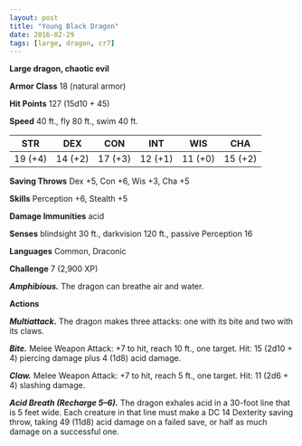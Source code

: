 ```yaml
---
layout: post
title: "Young Black Dragon"
date: 2016-02-29
tags: [large, dragon, cr7]
---
```


**Large dragon, chaotic evil**

**Armor Class** 18 (natural armor)

**Hit Points** 127 (15d10 + 45)

**Speed** 40 ft., fly 80 ft., swim 40 ft.

|   STR   |   DEX   |   CON   |   INT   |   WIS   |   CHA   |
|:-----:|:-----:|:-----:|:-----:|:-----:|:-----:|
| 19 (+4) | 14 (+2) | 17 (+3) | 12 (+1) | 11 (+0) | 15 (+2) |

**Saving Throws** Dex +5, Con +6, Wis +3, Cha +5 

**Skills** Perception +6, Stealth +5 

**Damage Immunities** acid 

**Senses** blindsight 30 ft., darkvision 120 ft., passive Perception 16 

**Languages** Common, Draconic 

**Challenge** 7 (2,900 XP)

***Amphibious.*** The dragon can breathe air and water.

**Actions** 

***Multiattack.*** The dragon makes three attacks: one with its bite and two with its claws. 

***Bite.*** Melee Weapon Attack: +7 to hit, reach 10 ft., one target. Hit: 15 (2d10 + 4) piercing damage plus 4 (1d8) acid damage. 

***Claw.*** Melee Weapon Attack: +7 to hit, reach 5 ft., one target. Hit: 11 (2d6 + 4) slashing damage. 

***Acid Breath (Recharge 5–6).*** The dragon exhales acid in a 30-foot line that is 5 feet wide. Each creature in that line must make a DC 14 Dexterity saving throw, taking 49 (11d8) acid damage on a failed save, or half as much damage on a successful one.
